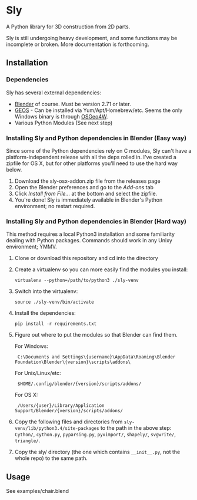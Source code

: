 # Sly

A Python library for 3D construction from 2D parts. 

Sly is still undergoing heavy development, and some functions may be incomplete
or broken. More documentation is forthcoming.

## Installation

### Dependencies

Sly has several external dependencies:

* [Blender](http://www.blender.org/) of course. Must be version 2.71 or later.
* [GEOS](http://trac.osgeo.org/geos/) - Can be installed via Yum/Apt/Homebrew/etc. 
  Seems the only Windows binary is through [OSGeo4W](http://trac.osgeo.org/osgeo4w/).
* Various Python Modules (See next step)


### Installing Sly and Python dependencies in Blender (Easy way)

Since some of the Python dependencies rely on C modules, Sly can't have a
platform-independent release with all the deps rolled in. I've created a zipfile
for OS X, but for other platforms you'll need to use the hard way below.

1. Download the sly-osx-addon.zip file from the releases page
2. Open the Blender preferences and go to the *Add-ons* tab
3. Click *Install from File...* at the bottom and select the
   zipfile.
4. You're done! Sly is immediately available in Blender's Python
   environment; no restart required.


### Installing Sly and Python dependencies in Blender (Hard way)

This method requires a local Python3 installation and some familiarity dealing with
Python packages. Commands should work in any Unixy environment; YMMV.

1. Clone or download this repository and cd into the directory
2. Create a virtualenv so you can more easily find the modules you install:

   ```virtualenv --python=/path/to/python3 ./sly-venv```
3. Switch into the virtualenv:

   ```source ./sly-venv/bin/activate```
4. Install the dependencies:

   ```pip install -r requirements.txt```
5. Figure out where to put the modules so that Blender can find them.

   For Windows:

        C:\Documents and Settings\{username}\AppData\Roaming\Blender Foundation\Blender\{version}\scripts\addons\

   For Unix/Linux/etc:

        $HOME/.config/blender/{version}/scripts/addons/

    For OS X:

        /Users/{user}/Library/Application Support/Blender/{version}/scripts/addons/

6. Copy the following files and directories from `sly-venv/lib/python3.4/site-packages`
   to the path in the above step: `Cython/`, `cython.py`, `pyparsing.py`, `pyximport/`,
   `shapely/`, `svgwrite/`, `triangle/`.
7. Copy the sly/ directory (the one which contains `__init__.py`, not the whole repo) to 
   the same path.

## Usage

See examples/chair.blend
